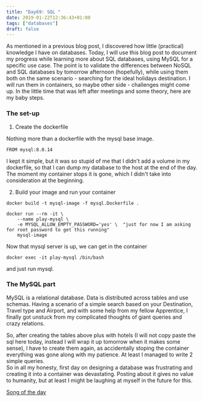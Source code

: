 ```yaml
---
title: "Day69: SQL "
date: 2019-01-22T12:36:43+01:00
tags: ["databases"]
draft: false
---
```

As mentioned in a previous blog post, I discovered how little (practical) knowledge I have on databases. Today, I will use this blog post to document my progress while learning more about SQL databases, using MySQL for a specific use case. The point is to validate the differences between NoSQL and SQL databases by tomorrow afternoon (hopefully), while using them both on the same scenario - searching for the ideal holidays destination. I will run them in containers, so maybe other side - challenges might come up.
In the little time that was left after meetings and some theory, here are my baby steps.  

### The set-up  

1) Create the dockerfile  

  Nothing more than a dockerfile with the mysql base image.  
  ```
FROM mysql:8.0.14
  ```
  I kept it simple, but it was so stupid of me that I didn't add a volume in my dockerfile, so that I can dump my database to the host at the end of the day. The moment my container stops it is gone, which I didn't take into consideration at the beginning.

2) Build your image and run your container  
```
docker build -t mysql-image -f mysql.Dockerfile .  

docker run --rm -it \
	--name play-mysql \
	-e MYSQL_ALLOW_EMPTY_PASSWORD='yes' \  "just for now I am asking for root password to get this running"
	mysql-image
```  

Now that mysql server is up, we can get in the container
```
docker exec -it play-mysql /bin/bash
```
and just run mysql.

### The MySQL part

MySQL is a relational database. Data is distributed across tables and use schemas. Having a scenario of a simple search based on your Destination, Travel type and Airport, and with some help from my fellow Apprentice, I finally got unstuck from my complicated thoughts of giant queries and crazy relations.  

So, after creating the tables above plus with hotels (I will not copy paste the sql here today, instead I will wrap it up tomorrow when it makes some sense), I have to create them again, as accidentally stoping the container everything was gone along with my patience. At least I managed to write 2 simple queries.  
So in all my honesty, first day on designing a database was frustrating and creating it into a container was devastating. Posting about it gives no value to humanity, but at least I might be laughing at myself in the future for this.  

[Song of the day](https://www.youtube.com/watch?v=04F4xlWSFh0)

